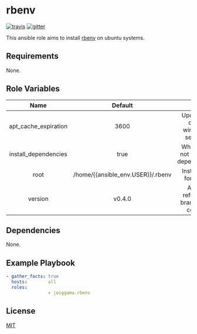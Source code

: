 rbenv
=========

[![travis](https://img.shields.io/travis/joiggama/ansible-rbenv/master.svg)](https://travis-ci.org/joiggama/ansible-rbenv)
[![gitter](https://badges.gitter.im/Join%20Chat.svg)](https://gitter.im/joiggama/ansible-ruby)

This ansible role aims to install [rbenv](https://github.com/sstephenson/rbenv) on ubuntu systems.

Requirements
------------

None.

Role Variables
--------------

| Name                 | Default                           |                                        |
|:--------------------:|:---------------------------------:|:--------------------------------------:|
| apt_cache_expiration | 3600                              | Update apt cache window in seconds     |
| install_dependencies | true                              | Whether or not to install dependencies |
| root                 | /home/{{ansible_env.USER}}/.rbenv | Install path for rbenv                 |
| version              | v0.4.0                            | Any git reference: branch, tag, commit |


Dependencies
------------

None.

Example Playbook
----------------

```yml
- gather_facts: true
  hosts:        all
  roles:
                - joiggama.rbenv
```


License
-------

[MIT](LICENSE.md)
